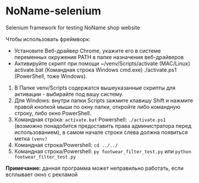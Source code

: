# NoName-selenium
 Selenium framework for testing NoName shop website

Чтобы использовать фреймворк:
- Установите Веб-драйвер Chrome, укажите его в системе переменных окружения PATH в папке назначения веб-драйверов
- Активируйте скрипт при помощи ~/venv/Scripts/activate (MAC/Linux) activate.bat (Командная строка Windows cmd.exe) ./activate.ps1 (PowerShell, тоже Windows).

1. В Папке venv/Scripts содержатся вышеуказанные скрипты для активации - выбирайте под вашу систему.
2. Для Windows: внутри папки Scripts зажмите клавишу Shift и нажмите правой кнопкой мыши по окну папки, откройте либо командную строку, либо окно PowerShell.
3. Командная строка: `activate.bat` Powershell: `./activate.ps1` (возможно понадобится предоставить права администратора перед использованием), в самом начале строки слева должна появиться метка `(venv)`
4. Командная строка/Powershell: `cd ../../`
5. Командная строка/Powershell: `py footwear_filter_test.py` или `python footwear_filter_test.py`

**Примечание:** данная программа может неправильно работать, если всплывает окно с рекламой
